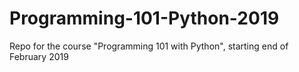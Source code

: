 # Programming-101-Python-2019
Repo for the course "Programming 101 with Python", starting end of February 2019
